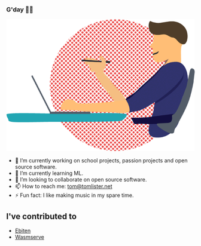 ### G'day 👋🦘

![Art](https://github.com/tomlister/tomlister/blob/master/File_20200813-142514.png?raw=true)

- 🔭 I’m currently working on school projects, passion projects and open source software.
- 🌱 I’m currently learning ML.
- 👯 I’m looking to collaborate on open source software.
- 📫 How to reach me: [tom@tomlister.net](mailto:tom@tomlister.net)
- ⚡ Fun fact: I like making music in my spare time.

## I've contributed to
- [Ebiten](https://github.com/hajimehoshi/ebiten)
- [Wasmserve](https://github.com/hajimehoshi/wasmserve)
